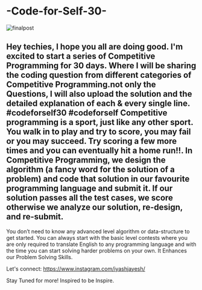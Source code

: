 # -Code-for-Self-30-

![finalpost](https://user-images.githubusercontent.com/53042582/82664234-e31e0900-9c4e-11ea-887b-9027137d23db.png)

## Hey techies, I hope you all are doing good. I'm excited to start a series of Competitive Programming for 30 days. Where I will be sharing the coding question from different categories of Competitive Programming.not only the Questions, I will also upload the solution and the detailed explanation of each &amp; every single line. #codeforself30 #codeforself Competitive programming is a sport, just like any other sport. You walk in to play and try to score, you may fail or you may succeed. Try scoring a few more times and you can eventually hit a home run!!. In Competitive Programming, we design the algorithm (a fancy word for the solution of a problem) and code that solution in our favourite programming language and submit it. If our solution passes all the test cases, we score otherwise we analyze our solution, re-design, and re-submit. 

You don’t need to know any advanced level algorithm or data-structure to get started. You can always start with the basic level contests where you are only required to translate English to any programming language and with the time you can start solving harder problems on your own. It Enhances our Problem Solving Skills. 

Let's connect: https://www.instagram.com/iyashjayesh/ 

Stay Tuned for more! Inspired to be Inspire. 

